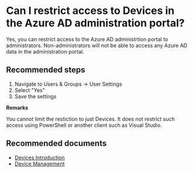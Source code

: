 <properties
	pageTitle="Can I restrict access to Devices in the Azure AD administration portal"
	description="Azure AD Devices self help - Restrict access"
	service="microsoft.aad"
	resource="Microsoft_AAD_IAM"
	authors="spunukol"
	displayOrder="600"
	selfHelpType="resource"
	supportTopicIDs=""
	resourceTags="devices_overview"
	productPesIds=""
	cloudEnvironments="public, Fairfax, Mooncake, usnat, ussec"
	articleId="c2c4333b-f96f-4c41-876b-3f9919fb4a49"
	ownershipId="AzureIdentity_User"
/>

# Can I restrict access to Devices in the Azure AD administration portal?

Yes, you can restrict access to the Azure AD administrtion portal to administrators.
Non-administrators will not be able to access any Azure AD data in the administration portal.

## **Recommended steps**

1. Navigate to Users & Groups -> User Settings
2. Select "Yes"
3. Save the settings

**Remarks**

You cannot limit the restiction to just Devices. It does not restrict such access using PowerShell or another client such as Visual Studio.

## **Recommended documents**

* [Devices Introduction](https://docs.microsoft.com/azure/active-directory/device-management-introduction)<br>
* [Device Management](https://docs.microsoft.com/azure/active-directory/device-management-azure-portal)
